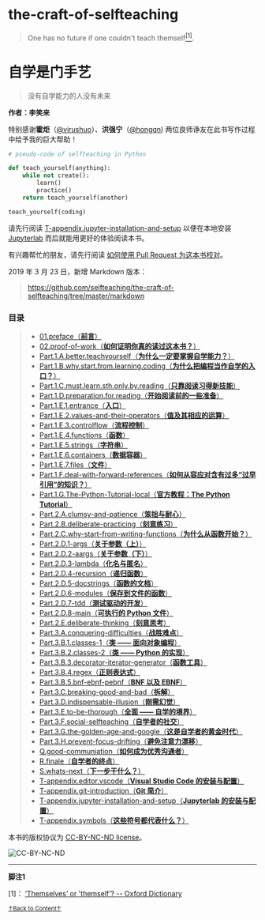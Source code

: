 # the-craft-of-selfteaching

> One has no future if one couldn't teach themself<a href='#fn1' name='fn1b'><sup>[1]</sup></a>.

# 自学是门手艺

> 没有自学能力的人没有未来

**作者：李笑来**

特别感谢**霍炬**（[@virushuo](https://github.com/virushuo)）、**洪强宁**（[@hongqn](https://github.com/hongqn)) 两位良师诤友在此书写作过程中给予我的巨大帮助！

```python
# pseudo-code of selfteaching in Python

def teach_yourself(anything):
    while not create():
        learn()
        practice()
    return teach_yourself(another)

teach_yourself(coding)
```

请先行阅读 [T-appendix.jupyter-installation-and-setup](T-appendix.jupyter-installation-and-setup.ipynb) 以便在本地安装 [Jupyterlab](https://github.com/jupyterlab/jupyterlab) 而后就能用更好的体验阅读本书。

有兴趣帮忙的朋友，请先行阅读 [如何使用 Pull Request 为这本书校对](02.proof-of-work.ipynb)。

2019 年 3 月 23 日，新增 Markdown 版本：

> https://github.com/selfteaching/the-craft-of-selfteaching/tree/master/markdown

### 目录

> - [01.preface（**前言**）](01.preface.ipynb)
> - [02.proof-of-work（**如何证明你真的读过这本书？**）](02.proof-of-work.ipynb)
> - [Part.1.A.better.teachyourself（**为什么一定要掌握自学能力？**）](Part.1.A.better.teachyourself.ipynb)
> - [Part.1.B.why.start.from.learning.coding（**为什么把编程当作自学的入口？**）](Part.1.B.why.start.from.learning.coding.ipynb)
> - [Part.1.C.must.learn.sth.only.by.reading（**只靠阅读习得新技能**）](Part.1.C.must.learn.sth.only.by.reading.ipynb)
> - [Part.1.D.preparation.for.reading（**开始阅读前的一些准备**）](Part.1.D.preparation.for.reading.ipynb)
> - [Part.1.E.1.entrance（**入口**）](Part.1.E.1.entrance.ipynb)
> - [Part.1.E.2.values-and-their-operators（**值及其相应的运算**）](Part.1.E.2.values-and-their-operators.ipynb)
> - [Part.1.E.3.controlflow（**流程控制**）](Part.1.E.3.controlflow.ipynb)
> - [Part.1.E.4.functions（**函数**）](Part.1.E.4.functions.ipynb)
> - [Part.1.E.5.strings（**字符串**）](Part.1.E.5.strings.ipynb)
> - [Part.1.E.6.containers（**数据容器**）](Part.1.E.6.containers.ipynb)
> - [Part.1.E.7.files（**文件**）](Part.1.E.7.files.ipynb)
> - [Part.1.F.deal-with-forward-references（**如何从容应对含有过多“过早引用”的知识？**）](Part.1.F.deal-with-forward-references.ipynb)
> - [Part.1.G.The-Python-Tutorial-local（**官方教程：The Python Tutorial**）](Part.1.G.The-Python-Tutorial-local.ipynb)
> - [Part.2.A.clumsy-and-patience（**笨拙与耐心**）](Part.2.A.clumsy-and-patience.ipynb)
> - [Part.2.B.deliberate-practicing（**刻意练习**）](Part.2.B.deliberate-practicing.ipynb)
> - [Part.2.C.why-start-from-writing-functions（**为什么从函数开始？**）](Part.2.C.why-start-from-writing-functions.ipynb)
> - [Part.2.D.1-args（**关于参数（上）**）](Part.2.D.1-args.ipynb)
> - [Part.2.D.2-aargs（**关于参数（下）**）](Part.2.D.2-aargs.ipynb)
> - [Part.2.D.3-lambda（**化名与匿名**）](Part.2.D.3-lambda.ipynb)
> - [Part.2.D.4-recursion（**递归函数**）](Part.2.D.4-recursion.ipynb)
> - [Part.2.D.5-docstrings（**函数的文档**）](Part.2.D.5-docstrings.ipynb)
> - [Part.2.D.6-modules（**保存到文件的函数**）](Part.2.D.6-modules.ipynb)
> - [Part.2.D.7-tdd（**测试驱动的开发**）](Part.2.D.7-tdd.ipynb)
> - [Part.2.D.8-main（**可执行的 Python 文件**）](Part.2.D.8-main.ipynb)
> - [Part.2.E.deliberate-thinking（**刻意思考**）](Part.2.E.deliberate-thinking.ipynb)
> - [Part.3.A.conquering-difficulties（**战胜难点**）](Part.3.A.conquering-difficulties.ipynb)
> - [Part.3.B.1.classes-1（**类 —— 面向对象编程**）](Part.3.B.1.classes-1.ipynb)
> - [Part.3.B.2.classes-2（**类 —— Python 的实现**）](Part.3.B.2.classes-2.ipynb)
> - [Part.3.B.3.decorator-iterator-generator（**函数工具**）](Part.3.B.3.decorator-iterator-generator.ipynb)
> - [Part.3.B.4.regex（**正则表达式**）](Part.3.B.4.regex.ipynb)
> - [Part.3.B.5.bnf-ebnf-pebnf（**BNF 以及 EBNF**）](Part.3.B.5.bnf-ebnf-pebnf.ipynb)
> - [Part.3.C.breaking-good-and-bad（**拆解**）](Part.3.C.breaking-good-and-bad.ipynb)
> - [Part.3.D.indispensable-illusion（**刚需幻觉**）](Part.3.D.indispensable-illusion.ipynb)
> - [Part.3.E.to-be-thorough（**全面 —— 自学的境界**）](Part.3.E.to-be-thorough.ipynb)
> - [Part.3.F.social-selfteaching（**自学者的社交**）](Part.3.F.social-selfteaching.ipynb)
> - [Part.3.G.the-golden-age-and-google（**这是自学者的黄金时代**）](Part.3.G.the-golden-age-and-google.ipynb)
> - [Part.3.H.prevent-focus-drifting（**避免注意力漂移**）](Part.3.H.prevent-focus-drifting.ipynb)
> - [Q.good-communiation（**如何成为优秀沟通者**）](Q.good-communiation.ipynb)
> - [R.finale（**自学者的终点**）](R.finale.ipynb)
> - [S.whats-next（**下一步干什么？**）](S.whats-next.ipynb)
> - [T-appendix.editor.vscode（**Visual Studio Code 的安装与配置**）](T-appendix.editor.vscode.ipynb)
> - [T-appendix.git-introduction（**Git 简介**）](T-appendix.git-introduction.ipynb)
> - [T-appendix.jupyter-installation-and-setup（**Jupyterlab 的安装与配置**）](T-appendix.jupyter-installation-and-setup.ipynb)
> - [T-appendix.symbols（**这些符号都代表什么？**）](T-appendix.symbols.ipynb)


本书的版权协议为 [CC-BY-NC-ND license](https://creativecommons.org/licenses/by-nc-nd/3.0/deed.zh)。

![CC-BY-NC-ND](images/CC-BY-NC-ND.png?raw=true "CC-BY-NC-ND")

-----
**脚注1**

<a name='fn1'>[1]</a>： [‘Themselves’ or 'themself’? -- Oxford Dictionary](https://en.oxforddictionaries.com/usage/themselves-or-themself)

<a href='#fn1b'><small>↑Back to Content↑</small></a>
